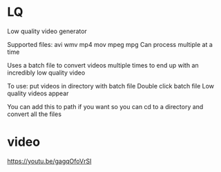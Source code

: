 # LQ
Low quality video generator

Supported files: avi wmv mp4 mov mpeg mpg
Can process multiple at a time

Uses a batch file to convert videos multiple times to end up with an incredibly low quality video

To use: put videos in directory with batch file
Double click batch file
Low quality videos appear


You can add this to path if you want so you can cd to a directory and convert all the files

# video
https://youtu.be/gagqOfoVrSI
